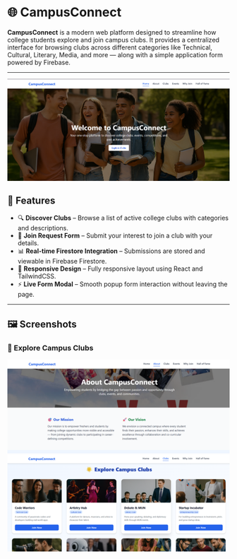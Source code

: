 # 🌐 CampusConnect

**CampusConnect** is a modern web platform designed to streamline how college students explore and join campus clubs. It provides a centralized interface for browsing clubs across different categories like Technical, Cultural, Literary, Media, and more — along with a simple application form powered by Firebase.

---

![CampusConnect Banner](re_images/example1.png)

## 🚀 Features

- 🔍 **Discover Clubs** – Browse a list of active college clubs with categories and descriptions.
- 📝 **Join Request Form** – Submit your interest to join a club with your details.
- 📊 **Real-time Firestore Integration** – Submissions are stored and viewable in Firebase Firestore.
- 📱 **Responsive Design** – Fully responsive layout using React and TailwindCSS.
- ⚡ **Live Form Modal** – Smooth popup form interaction without leaving the page.

---

## 🖼️ Screenshots

### 🏫 Explore Campus Clubs
![CampusConnect About ](re_Images/example2.png)
![Explore Clubs](re_Images/example3.png)


